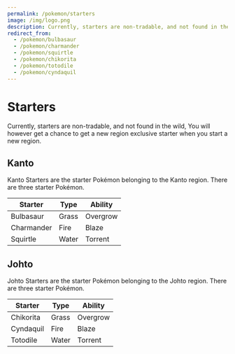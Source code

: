 ```yaml
---
permalink: /pokemon/starters
image: /img/logo.png
description: Currently, starters are non-tradable, and not found in the wild, You will however get a chance to get a new region exclusive starter when you start a new region.
redirect_from:
  - /pokemon/bulbasaur
  - /pokemon/charmander
  - /pokemon/squirtle
  - /pokemon/chikorita
  - /pokemon/totodile
  - /pokemon/cyndaquil
---
```


# Starters

Currently, starters are non-tradable, and not found in the wild, You will however get a chance to get a new region exclusive starter when you start a new region.

## Kanto

Kanto Starters are the starter Pokémon belonging to the Kanto region. There are
three starter Pokémon.

| Starter    | Type  | Ability  |
|------------|-------|----------|
| Bulbasaur  | Grass | Overgrow |
| Charmander | Fire  | Blaze    |
| Squirtle   | Water | Torrent  |

## Johto

Johto Starters are the starter Pokémon belonging to the Johto region. There are
three starter Pokémon.

| Starter    | Type  | Ability  |
|------------|-------|----------|
| Chikorita  | Grass | Overgrow |
| Cyndaquil  | Fire  | Blaze    |
| Totodile   | Water | Torrent  |
